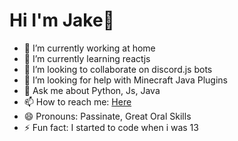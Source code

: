 # Hi I'm Jake👋


- 🔭 I’m currently working at home
- 🌱 I’m currently learning reactjs
- 👯 I’m looking to collaborate on discord.js bots
- 🤔 I’m looking for help with Minecraft Java Plugins
- 💬 Ask me about Python, Js, Java
- 📫 How to reach me: [Here](https://jakecodes.com)
- 😄 Pronouns: Passinate, Great Oral Skills
- ⚡ Fun fact: I started to code when i was 13
